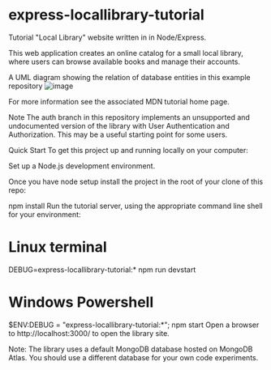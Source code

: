 # express-locallibrary-tutorial
Tutorial "Local Library" website written in in Node/Express.

This web application creates an online catalog for a small local library, where users can browse available books and manage their accounts.

A UML diagram showing the relation of database entities in this example repository
![image](https://github.com/Leagues2/MiniLocalLibraryProject/assets/86221772/1e516705-8d72-4777-9486-52996832deac)

For more information see the associated MDN tutorial home page.

Note The auth branch in this repository implements an unsupported and undocumented version of the library with User Authentication and Authorization. This may be a useful starting point for some users.

Quick Start
To get this project up and running locally on your computer:

Set up a Node.js development environment.

Once you have node setup install the project in the root of your clone of this repo:

npm install
Run the tutorial server, using the appropriate command line shell for your environment:

# Linux terminal
DEBUG=express-locallibrary-tutorial:* npm run devstart

# Windows Powershell
$ENV:DEBUG = "express-locallibrary-tutorial:*"; npm start
Open a browser to http://localhost:3000/ to open the library site.

Note: The library uses a default MongoDB database hosted on MongoDB Atlas. You should use a different database for your own code experiments.
